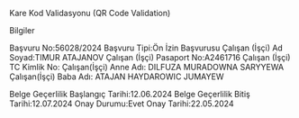 Kare Kod Validasyonu (QR Code Validation)

Bilgiler

Başvuru No:56028/2024
Başvuru Tipi:Ön İzin Başvurusu
Çalışan (İşçi) Ad Soyad:TIMUR ATAJANOV
Çalışan (İşçi) Pasaport No:A2461716
Çalışan (İşçi) TC Kimlik No:
Çalışan(İşçi) Anne Adı: DILFUZA MURADOWNA SARYYEWA
Çalışan(İşçi) Baba Adı: ATAJAN HAYDAROWIC JUMAYEW


Belge Geçerlilik Başlangıç Tarihi:12.06.2024
Belge Geçerlilik Bitiş Tarihi:12.07.2024
Onay Durumu:Evet
Onay Tarihi:22.05.2024
